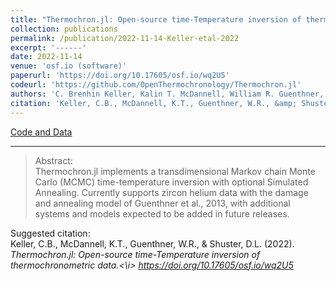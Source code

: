 ```yaml
---
title: "Thermochron.jl: Open-source time-Temperature inversion of thermochronometric data"
collection: publications
permalink: /publication/2022-11-14-Keller-etal-2022
excerpt: '------'
date: 2022-11-14
venue: 'osf.io (software)'
paperurl: 'https://doi.org/10.17605/osf.io/wq2U5'
codeurl: 'https://github.com/OpenThermochronology/Thermochron.jl'
authors: 'C. Brenhin Keller, Kalin T. McDannell, William R. Guenthner, and David L. Shuster'
citation: 'Keller, C.B., McDannell, K.T., Guenthner, W.R., &amp; Shuster, D.L. (2022). <i>Thermochron.jl: Open-source time-Temperature inversion of thermochronometric data.<\i> https://doi.org/10.17605/osf.io/wq2U5'
---
```

<a href='https://github.com/OpenThermochronology/Thermochron.jl'>Code and Data</a>&nbsp;&nbsp;&nbsp;&nbsp;

------

>Abstract: <br/>Thermochron.jl implements a transdimensional Markov chain Monte Carlo (MCMC) time-temperature inversion with optional Simulated Annealing. Currently supports zircon helium data with the damage and annealing model of Guenthner et al., 2013, with additional systems and models expected to be added in future releases.

Suggested citation: <br/>Keller, C.B., McDannell, K.T., Guenthner, W.R., & Shuster, D.L. (2022). <i>Thermochron.jl: Open-source time-Temperature inversion of thermochronometric data.<\i> https://doi.org/10.17605/osf.io/wq2U5